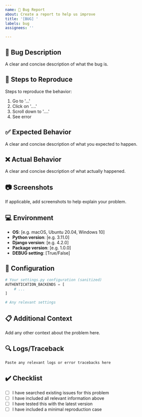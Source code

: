 ```yaml
---
name: 🐛 Bug Report
about: Create a report to help us improve
title: '[BUG] '
labels: bug
assignees: ''

---
```


## 🐛 Bug Description
A clear and concise description of what the bug is.

## 🔄 Steps to Reproduce
Steps to reproduce the behavior:
1. Go to '...'
2. Click on '....'
3. Scroll down to '....'
4. See error

## ✅ Expected Behavior
A clear and concise description of what you expected to happen.

## ❌ Actual Behavior
A clear and concise description of what actually happened.

## 📷 Screenshots
If applicable, add screenshots to help explain your problem.

## 💻 Environment
- **OS**: [e.g. macOS, Ubuntu 20.04, Windows 10]
- **Python version**: [e.g. 3.11.0]
- **Django version**: [e.g. 4.2.0]
- **Package version**: [e.g. 1.0.0]
- **DEBUG setting**: [True/False]

## 🔧 Configuration
```python
# Your settings.py configuration (sanitized)
AUTHENTICATION_BACKENDS = [
    # ...
]

# Any relevant settings
```

## 📋 Additional Context
Add any other context about the problem here.

## 🔍 Logs/Traceback
```
Paste any relevant logs or error tracebacks here
```

## ✔️ Checklist
- [ ] I have searched existing issues for this problem
- [ ] I have included all relevant information above
- [ ] I have tested this with the latest version
- [ ] I have included a minimal reproduction case
